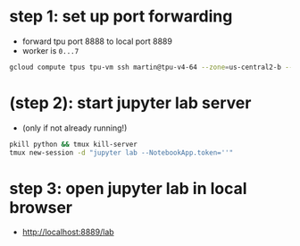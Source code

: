 
# step 1: set up port forwarding
- forward tpu port 8888 to local port 8889
- worker is `0...7`
```bash
gcloud compute tpus tpu-vm ssh martin@tpu-v4-64 --zone=us-central2-b --worker=6 -- -L 8889:localhost:8888
```


# (step 2): start jupyter lab server
- (only if not already running!)
```bash
pkill python && tmux kill-server
tmux new-session -d "jupyter lab --NotebookApp.token=''"
```


# step 3: open jupyter lab in local browser 
- [http://localhost:8889/lab](http://localhost:8889/lab)
